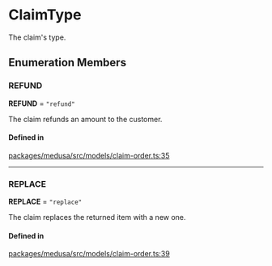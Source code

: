 # ClaimType

The claim's type.

## Enumeration Members

### REFUND

 **REFUND** = ``"refund"``

The claim refunds an amount to the customer.

#### Defined in

[packages/medusa/src/models/claim-order.ts:35](https://github.com/medusajs/medusa/blob/e39010127/packages/medusa/src/models/claim-order.ts#L35)

___

### REPLACE

 **REPLACE** = ``"replace"``

The claim replaces the returned item with a new one.

#### Defined in

[packages/medusa/src/models/claim-order.ts:39](https://github.com/medusajs/medusa/blob/e39010127/packages/medusa/src/models/claim-order.ts#L39)
